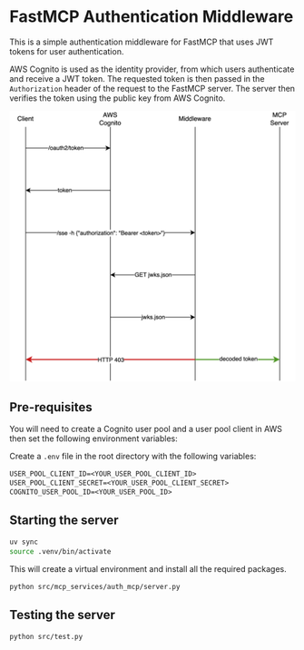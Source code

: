 # FastMCP Authentication Middleware

This is a simple authentication middleware for FastMCP that uses JWT tokens for user 
authentication. 

AWS Cognito is used as the identity provider, from which users authenticate and receive
a JWT token. The requested token is then passed in the `Authorization` header 
of the request to the FastMCP server. The server then verifies the token using 
the public key from AWS Cognito.

![oauth_flow.drawio.png](oauth_flow.drawio.png)
## Pre-requisites

You will need to create a Cognito user pool and a user pool client in AWS then set
the following environment variables:

Create a `.env` file in the root directory with the following variables:

```env
USER_POOL_CLIENT_ID=<YOUR_USER_POOL_CLIENT_ID>
USER_POOL_CLIENT_SECRET=<YOUR_USER_POOL_CLIENT_SECRET>
COGNITO_USER_POOL_ID=<YOUR_USER_POOL_ID>
```

## Starting the server

```bash
uv sync
source .venv/bin/activate
```

This will create a virtual environment and install all the required packages.

```bash
python src/mcp_services/auth_mcp/server.py
```

## Testing the server

```bash
python src/test.py
```
